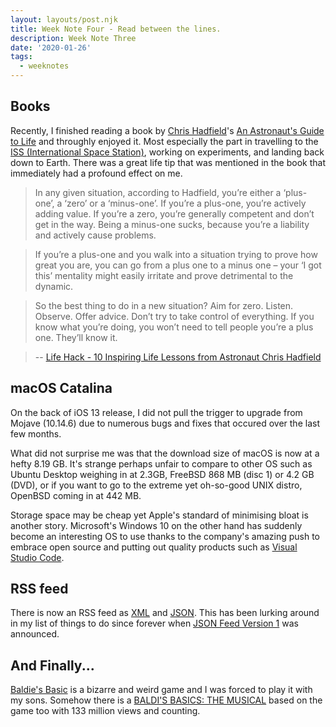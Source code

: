 ```yaml
---
layout: layouts/post.njk
title: Week Note Four - Read between the lines.
description: Week Note Three
date: '2020-01-26'
tags:
  - weeknotes
---
```


## Books

Recently, I finished reading a book by [Chris Hadfield](https://chrishadfield.ca/)'s [An Astronaut's Guide to Life](https://www.amazon.co.uk/dp/1447259947/ref=cm_sw_r_cp_ep_dp_kJcFBbZK2AVWD) and throughly enjoyed it. Most especially the part in travelling to the [ISS (International Space Station)](https://www.nasa.gov/mission_pages/station/main/index.html), working on experiments, and landing back down to Earth. There was a great life tip that was mentioned in the book that immediately had a profound effect on me.

> In any given situation, according to Hadfield, you’re either a ‘plus-one’, a ‘zero’ or a ‘minus-one’. If you’re a plus-one, you’re actively adding value. If you’re a zero, you’re generally competent and don’t get in the way. Being a minus-one sucks, because you’re a liability and actively cause problems.

> If you’re a plus-one and you walk into a situation trying to prove how great you are, you can go from a plus one to a minus one – your ‘I got this’ mentality might easily irritate and prove detrimental to the dynamic.

> So the best thing to do in a new situation? Aim for zero. Listen. Observe. Offer advice. Don’t try to take control of everything. If you know what you’re doing, you won’t need to tell people you’re a plus one. They’ll know it.

> -- [Life Hack - 10 Inspiring Life Lessons from Astronaut Chris Hadfield](https://www.lifehack.org/articles/lifestyle/10-inspiring-life-lessons-from-astronaut-chris-hadfield.html)

## macOS Catalina

On the back of iOS 13 release, I did not pull the trigger to upgrade from Mojave (10.14.6) due to numerous bugs and fixes that occured over the last few months.

What did not surprise me was that the download size of macOS is now at a hefty 8.19 GB. It's strange perhaps unfair to compare to other OS such as Ubuntu Desktop weighing in at 2.3GB, FreeBSD 868 MB (disc 1) or 4.2 GB (DVD), or if you want to go to the extreme yet oh-so-good UNIX distro, OpenBSD coming in at 442 MB.

Storage space may be cheap yet Apple's standard of minimising bloat is another story. Microsoft's Windows 10 on the other hand has suddenly become an interesting OS to use thanks to the company's amazing push to embrace open source and putting out quality products such as [Visual Studio Code](https://code.visualstudio.com/).

## RSS feed

There is now an RSS feed as [XML](/feed/main.xml) and [JSON](/feed/main.json). This has been lurking around in my list of things to do since forever when [JSON Feed Version 1](https://jsonfeed.org/version/1) was announced.

## And Finally...

[Baldie's Basic](https://mystman12.itch.io/baldis-basics) is a bizarre and weird game and I was forced to play it with my sons. Somehow there is a [BALDI'S BASICS: THE MUSICAL](https://www.youtube.com/watch?v=aCzy0RofXlo) based on the game too with 133 million views and counting.
